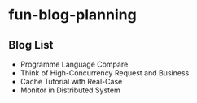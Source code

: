 # fun-blog-planning

## Blog List
* Programme Language Compare
* Think of High-Concurrency Request and Business
* Cache Tutorial with Real-Case
* Monitor in Distributed System
